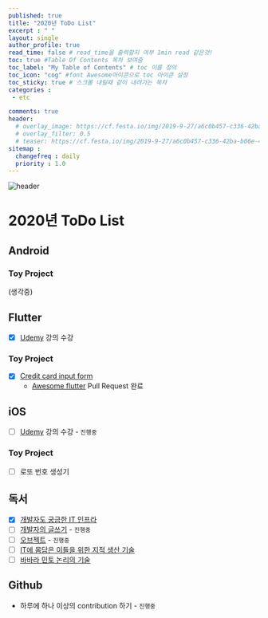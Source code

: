 ```yaml
---
published: true
title: "2020년 ToDo List"
excerpt : " "
layout: single
author_profile: true
read_time: false # read_time을 출력할지 여부 1min read 같은것!
toc: true #Table Of Contents 목차 보여줌
toc_label: "My Table of Contents" # toc 이름 정의
toc_icon: "cog" #font Awesome아이콘으로 toc 아이콘 설정
toc_sticky: true # 스크롤 내릴때 같이 내려가는 목차
categories :
 - etc

comments: true
header:
  # overlay_image: https://cf.festa.io/img/2019-9-27/a6c0b457-c336-42ba-b06e-462de90ada91.jpg
  # overlay_filter: 0.5
  # teaser: https://cf.festa.io/img/2019-9-27/a6c0b457-c336-42ba-b06e-462de90ada91.jpg
sitemap :
  changefreq : daily
  priority : 1.0
---
```


![header](https://cdn.uc.assets.prezly.com/aa52ef59-e60a-4bde-ba5e-b3222f096a14/-/resize/1200x/-/format/auto/)

# 2020년 ToDo List

## Android

### Toy Project

(생각중)

## Flutter

- [x] [Udemy](https://www.udemy.com/course/flutter-bootcamp-with-dart/learn/lecture/17103128#overview) 강의 수강

### Toy Project

- [x] [Credit card input form](https://github.com/Origogi/Flutter-Credit-Card-Input)
  - [Awesome flutter](https://github.com/Solido/awesome-flutter) Pull Request 완료

## iOS

- [ ] [Udemy](https://www.udemy.com/course/ios-13-app-development-bootcamp/) 강의 수강 - `진행중`


### Toy Project

-[ ] 로또 번호 생성기

## 독서

- [X] [개발자도 궁금한 IT 인프라](http://www.yes24.com/Product/Goods/61270453)
- [ ] [개발자의 글쓰기](http://www.yes24.com/Product/Goods/79378905) - `진행중`
- [ ] [오브젝트](http://book.interpark.com/product/BookDisplay.do?_method=detail&sc.prdNo=308716476&gclid=CjwKCAiA-vLyBRBWEiwAzOkGVG6zQkjDQAGgTXRGnDMSfSyPE5Q82s5oluWbmAwg_0bG-pkAYxK1KhoCkeYQAvD_BwE) - `진행중` 
- [ ] [IT에 몸담은 이들을 위한 지적 생산 기술](http://www.yes24.com/Product/Goods/79652283)
- [ ] [바바라 민토 논리의 기술](http://www.yes24.com/Product/Goods/77671422)

## Github

- 하루에 하나 이상의 contribution 하기 - `진행중`





